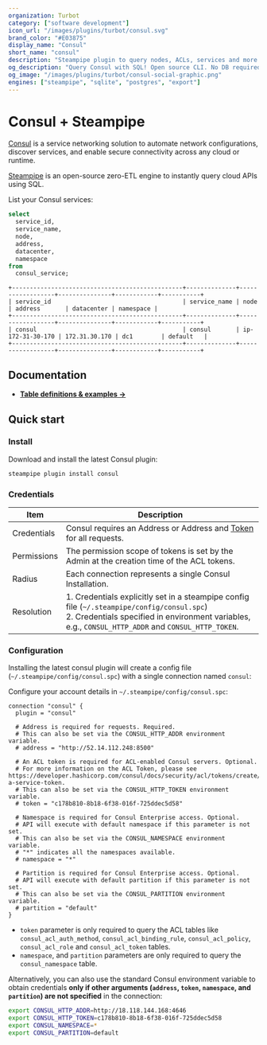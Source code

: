 ```yaml
---
organization: Turbot
category: ["software development"]
icon_url: "/images/plugins/turbot/consul.svg"
brand_color: "#E03875"
display_name: "Consul"
short_name: "consul"
description: "Steampipe plugin to query nodes, ACLs, services and more from Consul."
og_description: "Query Consul with SQL! Open source CLI. No DB required."
og_image: "/images/plugins/turbot/consul-social-graphic.png"
engines: ["steampipe", "sqlite", "postgres", "export"]
---
```


# Consul + Steampipe

[Consul](https://www.consul.io/) is a service networking solution to automate network configurations, discover services, and enable secure connectivity across any cloud or runtime.

[Steampipe](https://steampipe.io) is an open-source zero-ETL engine to instantly query cloud APIs using SQL.

List your Consul services:

```sql
select
  service_id,
  service_name,
  node,
  address,
  datacenter,
  namespace
from
  consul_service;
```

```
+------------------------------------------------+--------------+------------------+---------------+------------+-----------+
| service_id                                     | service_name | node             | address       | datacenter | namespace |
+------------------------------------------------+--------------+------------------+---------------+------------+-----------+
| consul                                         | consul       | ip-172-31-30-170 | 172.31.30.170 | dc1        | default   |
+------------------------------------------------+--------------+------------------+---------------+------------+-----------+
```

## Documentation

- **[Table definitions & examples →](/plugins/turbot/consul/tables)**

## Quick start

### Install

Download and install the latest Consul plugin:

```sh
steampipe plugin install consul
```

### Credentials

| Item        | Description                                                                                                                                                                                           |
| ----------- | ----------------------------------------------------------------------------------------------------------------------------------------------------------------------------------------------------- |
| Credentials | Consul requires an Address or Address and [Token](https://developer.hashicorp.com/consul/docs/security/acl/tokens/create/create-a-service-token) for all requests.                                                              |
| Permissions | The permission scope of tokens is set by the Admin at the creation time of the ACL tokens.                                                                                                            |
| Radius      | Each connection represents a single Consul Installation.                                                                                                                                              |
| Resolution  | 1. Credentials explicitly set in a steampipe config file (`~/.steampipe/config/consul.spc`)<br />2. Credentials specified in environment variables, e.g., `CONSUL_HTTP_ADDR` and `CONSUL_HTTP_TOKEN`. |

### Configuration

Installing the latest consul plugin will create a config file (`~/.steampipe/config/consul.spc`) with a single connection named `consul`:

Configure your account details in `~/.steampipe/config/consul.spc`:

```hcl
connection "consul" {
  plugin = "consul"

  # Address is required for requests. Required.
  # This can also be set via the CONSUL_HTTP_ADDR environment variable.
  # address = "http://52.14.112.248:8500"

  # An ACL token is required for ACL-enabled Consul servers. Optional.
  # For more information on the ACL Token, please see https://developer.hashicorp.com/consul/docs/security/acl/tokens/create/create-a-service-token.
  # This can also be set via the CONSUL_HTTP_TOKEN environment variable.
  # token = "c178b810-8b18-6f38-016f-725ddec5d58"

  # Namespace is required for Consul Enterprise access. Optional.
  # API will execute with default namespace if this parameter is not set.
  # This can also be set via the CONSUL_NAMESPACE environment variable.
  # "*" indicates all the namespaces available.
  # namespace = "*"

  # Partition is required for Consul Enterprise access. Optional.
  # API will execute with default partition if this parameter is not set.
  # This can also be set via the CONSUL_PARTITION environment variable.
  # partition = "default"
}
```

- `token` parameter is only required to query the ACL tables like `consul_acl_auth_method`, `consul_acl_binding_rule`, `consul_acl_policy`, `consul_acl_role` and `consul_acl_token` tables.
- `namespace`, and `partition` parameters are only required to query the `consul_namespace` table.

Alternatively, you can also use the standard Consul environment variable to obtain credentials **only if other arguments (`address`, `token`, `namespace`, and `partition`) are not specified** in the connection:

```sh
export CONSUL_HTTP_ADDR=http://18.118.144.168:4646
export CONSUL_HTTP_TOKEN=c178b810-8b18-6f38-016f-725ddec5d58
export CONSUL_NAMESPACE=*
export CONSUL_PARTITION=default
```


